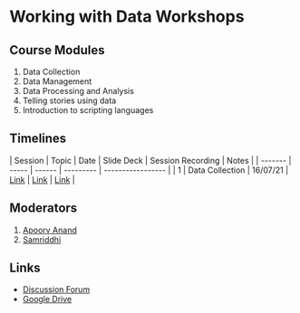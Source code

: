 # Working with Data Workshops

## Course Modules

1. Data Collection
2. Data Management
3. Data Processing and Analysis
4. Telling stories using data
5. Introduction to scripting languages

## Timelines

| Session | Topic | Date | Slide Deck | Session Recording | Notes |
| ------- | ----- | ------ | --------- | ----------------- |
| 1 | Data Collection | 16/07/21 | [Link](modules/module_1_data_collection/session-1.html) | [Link]() | [Link](https://docs.google.com/document/d/1ZBMfqCvjPmqRQr2cUpVazK81SYK4GFJK3qf3uXxJoOY/edit?usp=sharing) |

## Moderators

1. [Apoorv Anand](mailto:apoorv@civicdatalab.in)
2. [Samriddhi](mailto:samriddhi@civicdatalab.in)

## Links

- [Discussion Forum](https://chat.civicdatalab.in/group/vidhi-data-workshops)
- [Google Drive](https://drive.google.com/drive/folders/1RFCQ19wUuMB5QRTpbEndCjHu_zQ8Rx6y?usp=sharing)
